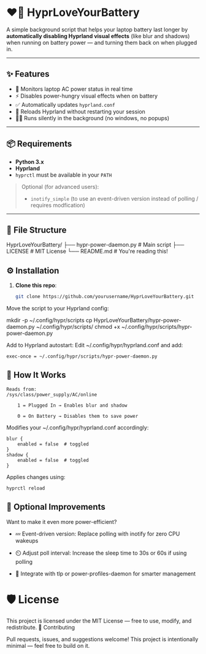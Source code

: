 # ❤️🔋 HyprLoveYourBattery

A simple background script that helps your laptop battery last longer by **automatically disabling Hyprland visual effects** (like blur and shadows) when running on battery power — and turning them back on when plugged in.

---

## ✨ Features

- 📡 Monitors laptop AC power status in real time
- ⚡ Disables power-hungry visual effects when on battery
- ✅ Automatically updates `hyprland.conf`
- 🔁 Reloads Hyprland without restarting your session
- 🧘‍♂️ Runs silently in the background (no windows, no popups)

---

## 📦 Requirements

- **Python 3.x**
- **Hyprland**
- `hyprctl` must be available in your `PATH`

> Optional (for advanced users):
> - `inotify_simple` (to use an event-driven version instead of polling / requires modfication)

---

## 📁 File Structure
HyprLoveYourBattery/
├── hypr-power-daemon.py # Main script
├── LICENSE # MIT License
└── README.md # You're reading this!

## ⚙️ Installation

1. **Clone this repo**:
   ```bash
   git clone https://github.com/yourusername/HyprLoveYourBattery.git

Move the script to your Hyprland config:

mkdir -p ~/.config/hypr/scripts
cp HyprLoveYourBattery/hypr-power-daemon.py ~/.config/hypr/scripts/
chmod +x ~/.config/hypr/scripts/hypr-power-daemon.py

Add to Hyprland autostart:
Edit ~/.config/hypr/hyprland.conf and add:

    exec-once = ~/.config/hypr/scripts/hypr-power-daemon.py

## 🧠 How It Works

    Reads from:
    /sys/class/power_supply/AC/online

        1 = Plugged In → Enables blur and shadow

        0 = On Battery → Disables them to save power

Modifies your ~/.config/hypr/hyprland.conf accordingly:

    blur {
        enabled = false  # toggled
    }
    shadow {
        enabled = false  # toggled
    }

Applies changes using:

    hyprctl reload

## 🧪 Optional Improvements

Want to make it even more power-efficient?

   * 💤 Event-driven version: Replace polling with inotify for zero CPU wakeups

   * ⏲️ Adjust poll interval: Increase the sleep time to 30s or 60s if using polling

   * 🔋 Integrate with tlp or power-profiles-daemon for smarter management

#  🛡️ License

This project is licensed under the MIT License — free to use, modify, and redistribute.
🤝 Contributing

Pull requests, issues, and suggestions welcome!
This project is intentionally minimal — feel free to build on it.
